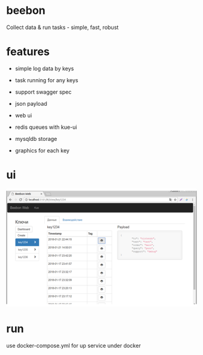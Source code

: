 # beebon
Collect data &amp; run tasks - simple, fast, robust


# features

- simple log data by keys

- task running for any keys

- support swagger spec

- json payload

- web ui

- redis queues with kue-ui

- mysqldb storage

- graphics for each key


# ui

![](images/ui.png)


# run

use docker-compose.yml for up service under docker


